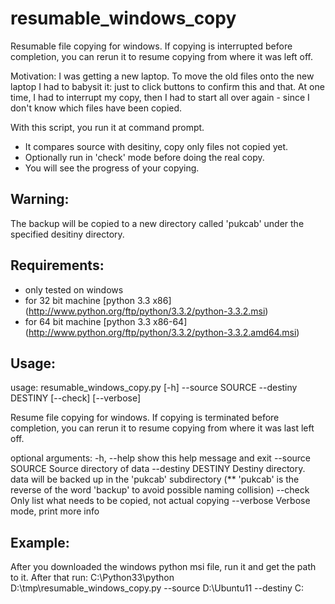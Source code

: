 resumable_windows_copy
======================

Resumable file copying for windows. If copying is interrupted before completion, 
you can rerun it to resume copying from where it was left off.

Motivation:
I was getting a new laptop. To move the old files onto the new laptop I had to babysit it: 
just to click buttons to confirm this and that. At one time, I had to interrupt my copy, 
then I had to start all over again - since I don't know which files have been copied.

With this script, you run it at command prompt.
* It compares source with desitiny, copy only files not copied yet.
* Optionally run in 'check' mode before doing the real copy.
* You will see the progress of your copying.

Warning:
----------------------
The backup will be copied to a new directory called 'pukcab' under the specified desitiny
directory.

Requirements:
----------------------
* only tested on windows
* for 32 bit machine [python 3.3 x86] (http://www.python.org/ftp/python/3.3.2/python-3.3.2.msi)
* for 64 bit machine [python 3.3 x86-64] (http://www.python.org/ftp/python/3.3.2/python-3.3.2.amd64.msi)

Usage:
----------------------
usage: resumable_windows_copy.py [-h] --source SOURCE --destiny DESTINY
                                 [--check] [--verbose]

Resume file copying for windows. If copying is terminated before
completion, you can rerun it to resume copying from where it was last left
off.

optional arguments:
  -h, --help         show this help message and exit
  --source SOURCE    Source directory of data
  --destiny DESTINY  Destiny directory. data will be backed up in the 'pukcab'
                     subdirectory (** 'pukcab' is the reverse of the word
                     'backup' to avoid possible naming collision)
  --check            Only list what needs to be copied, not actual copying
  --verbose          Verbose mode, print more info

Example:
---------------------
After you downloaded the windows python msi file, run it and get the path to it. After that run:
C:\Python33\python D:\tmp\resumable_windows_copy.py --source D:\Ubuntu11 --destiny C:

#

